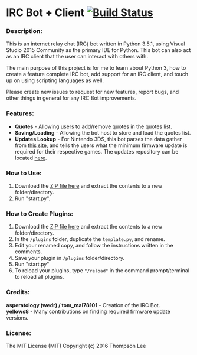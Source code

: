 # IRC Bot + Client  [![Build Status](https://travis-ci.org/tommai78101/IRCBot.svg?branch=master)](https://travis-ci.org/tommai78101/IRCBot)

### Description:

This is an internet relay chat (IRC) bot written in Python 3.5.1, using Visual Studio 2015 Community as the primary IDE for Python. This bot can also act as an IRC client that the user can interact with others with.

The main purpose of this project is for me to learn about Python 3, how to create a feature complete IRC bot, add support for an IRC client, and touch up on using scripting languages as well.

Please create new issues to request for new features, report bugs, and other things in general for any IRC Bot improvements.

### Features:

* **Quotes** - Allowing users to add/remove quotes in the quotes list.   
* **Saving/Loading** - Allowing the bot host to store and load the quotes list.   
* **Updates Lookup** - For Nintendo 3DS, this bot parses the data gather from [this site](https://yls8.mtheall.com/ninupdates/reports.php), and tells the users what the minimum firmware update is required for their respective games. The updates repository can be located [here](https://github.com/yellows8/ninupdates).   

### How to Use:

1. Download the [ZIP file here](https://github.com/tommai78101/IRCBot/archive/master.zip) and extract the contents to a new folder/directory.
2. Run "start.py".

### How to Create Plugins:

1. Download the [ZIP file here](https://github.com/tommai78101/IRCBot/archive/master.zip) and extract the contents to a new folder/directory.
2. In the `/plugins` folder, duplicate the `template.py`, and rename.
3. Edit your renamed copy, and follow the instructions written in the comments.
4. Save your plugin in `/plugins` folder/directory.
5. Run "start.py"
6. To reload your plugins, type `"/reload"` in the command prompt/terminal to reload all plugins.

### Credits:

**asperatology (wedr) / tom_mai78101** - Creation of the IRC Bot.    
**yellows8** - Many contributions on finding required firmware update versions.

### License:

The MIT License (MIT)
Copyright (c) 2016 Thompson Lee
